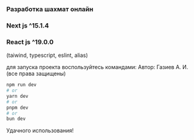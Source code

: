 ### Разработка шахмат онлайн

### Next js ^15.1.4
### React js ^19.0.0
(taiwind, typescript, eslint, alias)

для запуска проекта воспользуйтесь командами:
Автор: Газиев А. И.
(все права защищены)

```bash
npm run dev
# or
yarn dev
# or
pnpm dev
# or
bun dev
```

Удачного использования!